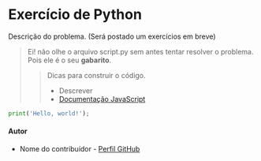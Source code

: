 # Exercício de Python

Descrição do problema. (Será postado um exercícios em breve)

> Ei! não olhe o arquivo script.py sem antes tentar resolver o problema. Pois ele é o seu **gabarito**.
>> Dicas para construir o código.
>> * Descrever
>> * [Documentação JavaScript](https://developer.mozilla.org/pt-BR/docs/Web/JavaScript)

``` python
print('Hello, world!');
```

#### Autor
* Nome do contribuídor - [Perfil GitHub](https://github.com/username)